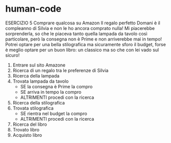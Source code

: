 # human-code

ESERCIZIO 5
Comprare qualcosa su Amazon 
Il regalo perfetto
Domani è il compleanno di Silvia e non le ho ancora comprato nulla! Mi piacerebbe sorprenderla, so che le piaceva tanto quella lampada da tavolo così particolare, però la consegna non è Prime e non arriverebbe mai in tempo! Potrei optare per una bella stilografica ma sicuramente sforo il budget, forse è meglio optare per un buon libro: un classico ma so che con lei vado sul sicuro!


1. Entrare sul sito Amazone
2. Ricerca di un regalo tra le preferenze di Silvia
3. Ricerca della lampada
4.  Trovata lampada da tavolo
    - SE la consegna è Prime la compro
    - SE arriva in tempo la compro
    - ALTRIMENTI procedi con la ricerca
5.  Ricerca della stilografica
6.  Trovata stilografica
    - SE rientra nel budget la compro
    - ALTRIMENTI procedi con la ricerca
7.  Ricerca del libro
8.  Trovato libro
9.  Acquisto libro
